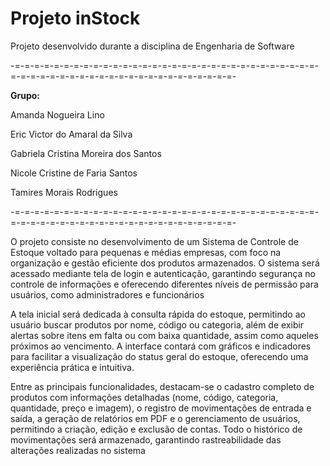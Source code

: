 # Projeto inStock
Projeto desenvolvido durante a disciplina de Engenharia de Software

-=-=-=-=-=-=-=-=-=-=-=-=-=-=-=-=-=-=-=-=-=-=-=-=-=-=-=-=-=-=-=-=-=-=-=-=-=-=-=-=-=-=-=-=-=-=-=-=-=-=-=-=-=-=-

**Grupo:**

Amanda Nogueira Lino

Eric Victor do Amaral da Silva

Gabriela Cristina Moreira dos Santos

Nicole Cristine de Faria Santos

Tamires Morais Rodrigues

-=-=-=-=-=-=-=-=-=-=-=-=-=-=-=-=-=-=-=-=-=-=-=-=-=-=-=-=-=-=-=-=-=-=-=-=-=-=-=-=-=-=-=-=-=-=-=-=-=-=-=-=-=-=-

O projeto consiste no desenvolvimento de um Sistema de Controle de Estoque voltado para pequenas e médias empresas, com foco na organização e gestão eficiente dos produtos armazenados. O sistema será acessado mediante tela de login e autenticação, garantindo segurança no controle de informações e oferecendo diferentes níveis de permissão para usuários, como administradores e funcionários

A tela inicial será dedicada à consulta rápida do estoque, permitindo ao usuário buscar produtos por nome, código ou categoria, além de exibir alertas sobre itens em falta ou com baixa quantidade, assim como aqueles próximos ao vencimento. A interface contará com gráficos e indicadores para facilitar a visualização do status geral do estoque, oferecendo uma experiência prática e intuitiva.

Entre as principais funcionalidades, destacam-se o cadastro completo de produtos com informações detalhadas (nome, código, categoria, quantidade, preço e imagem), o registro de movimentações de entrada e saída, a geração de relatórios em PDF e o gerenciamento de usuários, permitindo a criação, edição e exclusão de contas. Todo o histórico de movimentações será armazenado, garantindo rastreabilidade das alterações realizadas no sistema
